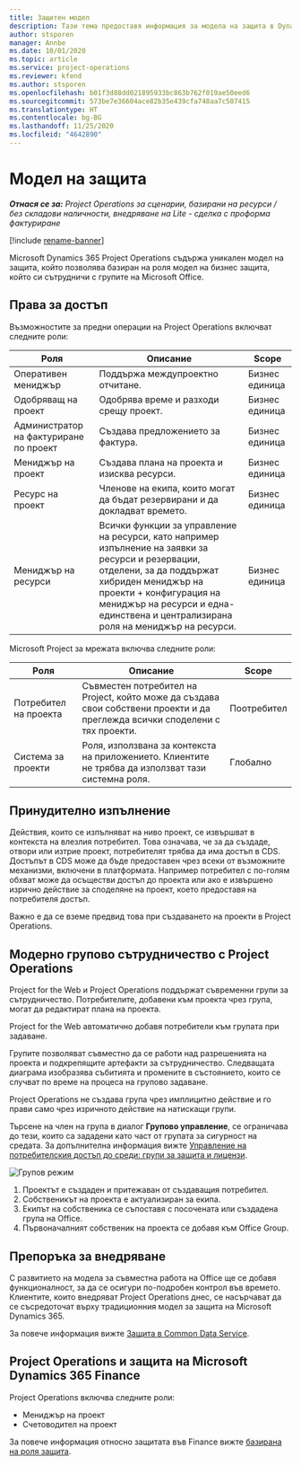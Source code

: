 ```yaml
---
title: Защитен модел
description: Тази тема предоставя информация за модела на защита в Dynamics 365 Project Operations.
author: stsporen
manager: Annbe
ms.date: 10/01/2020
ms.topic: article
ms.service: project-operations
ms.reviewer: kfend
ms.author: stsporen
ms.openlocfilehash: b01f3d88dd021895933bc863b762f019ae50eed6
ms.sourcegitcommit: 573be7e36604ace82b35e439cfa748aa7c587415
ms.translationtype: HT
ms.contentlocale: bg-BG
ms.lasthandoff: 11/25/2020
ms.locfileid: "4642890"
---
```

# <a name="security-model"></a>Модел на защита

_**Отнася се за:** Project Operations за сценарии, базирани на ресурси / без складови наличности, внедряване на Lite - сделка с проформа фактуриране_

[!include [rename-banner](~/includes/cc-data-platform-banner.md)]

Microsoft Dynamics 365 Project Operations съдържа уникален модел на защита, който позволява базиран на роля модел на бизнес защита, който си сътрудничи с групите на Microsoft Office. 


## <a name="security-roles"></a>Права за достъп
Възможностите за предни операции на Project Operations включват следните роли:

| Роля                          | Описание                                                                                                                                                                 | Scope |
|-------------------------------|-----------------------------------------------------------------------------------------------------------------------------------------------------------------------------|------|
| Оперативен мениджър              | Поддържа междупроектно отчитане.                                                                                                            | Бизнес единица              |
| Одобряващ на проект              | Одобрява време и разходи срещу проект.                                                                                                                              | Бизнес единица |
| Администратор на фактуриране по проект | Създава предложението за фактура.                                                                                                                                                 | Бизнес единица |
| Мениджър на проект               | Създава плана на проекта и изисква ресурси.                                                                                                                              | Бизнес единица |
| Ресурс на проект              | Членове на екипа, които могат да бъдат резервирани и да докладват времето.                                                                                                          | Бизнес единица|
| Мениджър на ресурси              | Всички функции за управление на ресурси, като например изпълнение на заявки за ресурси и резервации, отделени, за да поддържат хибриден мениджър на проекти + конфигурация на мениджър на ресурси и една-единствена и централизирана роля на мениджър на ресурси. | Бизнес единица |


Microsoft Project за мрежата включва следните роли:

| Роля           | Описание                                                                                                        | Scope  |
|----------------|--------------------------------------------------------------------------------------------------------------------|--------|
| Потребител на проекта   | Съвместен потребител на Project, който може да създава свои собствени проекти и да преглежда всички споделени с тях проекти. | Поотребител   |
| Система за проекти | Роля, използвана за контекста на приложението. Клиентите не трябва да използват тази системна роля.                                    | Глобално |

## <a name="security-enforcement"></a>Принудително изпълнение
Действия, които се изпълняват на ниво проект, се извършват в контекста на влезлия потребител. Това означава, че за да създаде, отвори или изтрие проект, потребителят трябва да има достъп в CDS. Достъпът в CDS може да бъде предоставен чрез всеки от възможните механизми, включени в платформата. Например потребител с по-голям обхват може да осъществи достъп до проекта или ако е извършено изрично действие за споделяне на проект, което предоставя на потребителя достъп.

Важно е да се вземе предвид това при създаването на проекти в Project Operations.

## <a name="modern-group-collaboration-with-project-operations"></a>Модерно групово сътрудничество с Project Operations
Project for the Web и Project Operations поддържат съвременни групи за сътрудничество. Потребителите, добавени към проекта чрез група, могат да редактират плана на проекта.

Project for the Web автоматично добавя потребители към групата при задаване.

Групите позволяват съвместно да се работи над разрешенията на проекта и подкрепящите артефакти за сътрудничество. Следващата диаграма изобразява събитията и промените в състоянието, които се случват по време на процеса на групово задаване.

Project Operations не създава група чрез имплицитно действие и го прави само чрез изричното действие на натискащи групи.

Търсене на член на група в диалог **Групово управление**, се ограничава до тези, които са зададени като част от групата за сигурност на средата. За допълнителна информация вижте [Управление на потребителския достъп до среди: групи за защита и лицензи](https://docs.microsoft.com/power-platform/admin/control-user-access).

![Групов режим](./media/groupsmode.png)

1. Проектът е създаден и притежаван от създаващия потребител.
2. Собственикът на проекта е актуализиран за екипа.
3. Екипът на собственика се съпоставя с посочената или създадена група на Office.
4. Първоначалният собственик на проекта се добавя към Office Group.

## <a name="deployment-recommendation"></a>Препоръка за внедряване
С развитието на модела за съвместна работа на Office ще се добавя функционалност, за да се осигури по-подробен контрол във времето. Клиентите, които внедряват Project Operations днес, се насърчават да се съсредоточат върху традиционния модел за защита на Microsoft Dynamics 365.

За повече информация вижте [Защита в Common Data Service](https://docs.microsoft.com/power-platform/admin/wp-security).

## <a name="project-operations-and-microsoft-dynamics-365-finance-security"></a>Project Operations и защита на Microsoft Dynamics 365 Finance
Project Operations включва следните роли:

- Мениджър на проект
- Счетоводител на проект

За повече информация относно защитата във Finance вижте [базирана на роля защита](https://docs.microsoft.com/dynamics365/fin-ops-core/dev-itpro/sysadmin/role-based-security).


